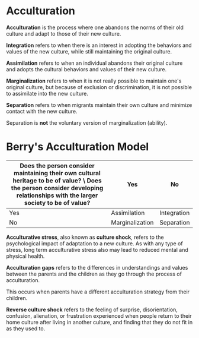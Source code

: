 # Acculturation

**Acculturation** is the process where one abandons the norms of their old culture and adapt to those of their new culture.

**Integration** refers to when there is an interest in adopting the behaviors and values of the new culture, while still maintaining the original culture.

**Assimilation** refers to when an individual abandons their original culture and adopts the cultural behaviors and values of their new culture.

**Marginalization** refers to when it is not really possible to maintain one's original culture, but because of exclusion or discrimination, it is not possible to assimilate into the new culture.

**Separation** refers to when migrants maintain their own culture and minimize contact with the new culture.

Separation is **not** the voluntary version of marginalization (ability).

# Berry's Acculturation Model

| Does the person consider maintaining their own cultural heritage to be of value? \ Does the person consider developing relationships with the larger society to be of value? | Yes             | No          |
| ---------------------------------------------------------------------------------------------------------------------------------------------------------------------------- | --------------- | ----------- |
| Yes                                                                                                                                                                          | Assimilation    | Integration |
| No                                                                                                                                                                           | Marginalization | Separation  |

**Acculturative stress**, also known as **culture shock**, refers to the psychological impact of adaptation to a new culture. As with any type of stress, long term acculturative stress also may lead to reduced mental and physical health.

**Acculturation gaps** refers to the differences in understandings and values between the parents and the children as they go through the process of acculturation.

This occurs when parents have a different acculturation strategy from their children.

**Reverse culture shock** refers to the feeling of surprise, disorientation, confusion, alienation, or frustration experienced when people return to their home culture after living in another culture, and finding that they do not fit in as they used to.
